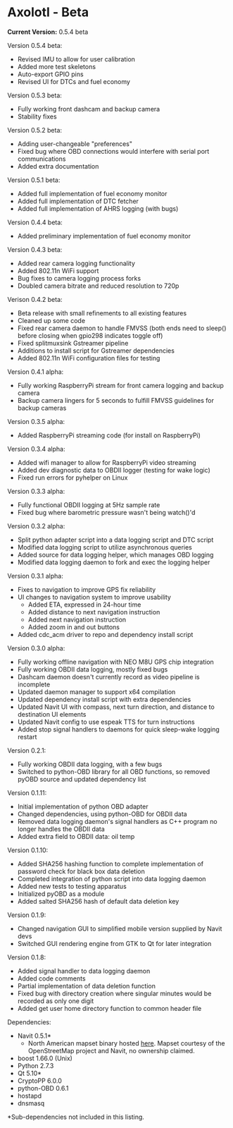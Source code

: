 # Axolotl - Beta
__Current Version:__ 0.5.4 beta

Version 0.5.4 beta:
- Revised IMU to allow for user calibration
- Added more test skeletons
- Auto-export GPIO pins
- Revised UI for DTCs and fuel economy

Version 0.5.3 beta:
- Fully working front dashcam and backup camera
- Stability fixes

Version 0.5.2 beta:
- Adding user-changeable "preferences"
- Fixed bug where OBD connections would interfere with serial port communications
- Added extra documentation

Version 0.5.1 beta:
- Added full implementation of fuel economy monitor
- Added full implementation of DTC fetcher
- Added full implementation of AHRS logging (with bugs)

Version 0.4.4 beta:
- Added preliminary implementation of fuel economy monitor

Version 0.4.3 beta:
- Added rear camera logging functionality
- Added 802.11n WiFi support
- Bug fixes to camera logging process forks
- Doubled camera bitrate and reduced resolution to 720p

Verison 0.4.2 beta:
- Beta release with small refinements to all existing features
- Cleaned up some code
- Fixed rear camera daemon to handle FMVSS (both ends need to sleep() before closing when gpio298 indicates toggle off)
- Fixed splitmuxsink Gstreamer pipeline
- Additions to install script for Gstreamer dependencies
- Added 802.11n WiFi configuration files for testing

Version 0.4.1 alpha:
- Fully working RaspberryPi stream for front camera logging and backup camera
- Backup camera lingers for 5 seconds to fulfill FMVSS guidelines for backup cameras

Version 0.3.5 alpha:
- Added RaspberryPi streaming code (for install on RaspberryPi)

Version 0.3.4 alpha:
- Added wifi manager to allow for RaspberryPi video streaming
- Added dev diagnostic data to OBDII logger (testing for wake logic)
- Fixed run errors for pyhelper on Linux

Version 0.3.3 alpha:
- Fully functional OBDII logging at 5Hz sample rate
- Fixed bug where barometric pressure wasn't being watch()'d

Version 0.3.2 alpha:
- Split python adapter script into a data logging script and DTC script
- Modified data logging script to utilize asynchronous queries
- Added source for data logging helper, which manages OBD logging
- Modified data logging daemon to fork and exec the logging helper

Version 0.3.1 alpha:
- Fixes to navigation to improve GPS fix reliability
- UI changes to navigation system to improve usability
    - Added ETA, expressed in 24-hour time
    - Added distance to next navigation instruction
    - Added next navigation instruction
    - Added zoom in and out buttons
- Added cdc_acm driver to repo and dependency install script

Version 0.3.0 alpha:
- Fully working offline navigation with NEO M8U GPS chip integration
- Fully working OBDII data logging, mostly fixed bugs
- Dashcam daemon doesn't currently record as video pipeline is incomplete
- Updated daemon manager to support x64 compilation
- Updated dependency install script with extra dependencies
- Updated Navit UI with compass, next turn direction, and distance to destination UI elements
- Updated Navit config to use espeak TTS for turn instructions
- Added stop signal handlers to daemons for quick sleep-wake logging restart

Version 0.2.1:
- Fully working OBDII data logging, with a few bugs
- Switched to python-OBD library for all OBD functions, so removed pyOBD source and updated dependency list

Version 0.1.11:
- Initial implementation of python OBD adapter
- Changed dependencies, using python-OBD for OBDII data
- Removed data logging daemon's signal handlers as C++ program no longer handles the OBDII data
- Added extra field to OBDII data: oil temp

Version 0.1.10:
- Added SHA256 hashing function to complete implementation of password check for black box data deletion
- Completed integration of python script into data logging daemon
- Added new tests to testing apparatus
- Initialized pyOBD as a module
- Added salted SHA256 hash of default data deletion key

Version 0.1.9:
- Changed navigation GUI to simplified mobile version supplied by Navit devs
- Switched GUI rendering engine from GTK to Qt for later integration

Version 0.1.8:
- Added signal handler to data logging daemon
- Added code comments
- Partial implementation of data deletion function
- Fixed bug with directory creation where singular minutes would be recorded as only one digit
- Added get user home directory function to common header file

Dependencies:
- Navit 0.5.1\*
  - North American mapset binary hosted [here](https://drive.google.com/open?id=1UpHisYQQdKC_r3oSZfjjtk_R77760Z-u). Mapset courtesy of the OpenStreetMap project and Navit, no ownership claimed.
- boost 1.66.0 (Unix)
- Python 2.7.3
- Qt 5.10\*
- CryptoPP 6.0.0
- python-OBD 0.6.1
- hostapd
- dnsmasq

\*Sub-dependencies not included in this listing.
